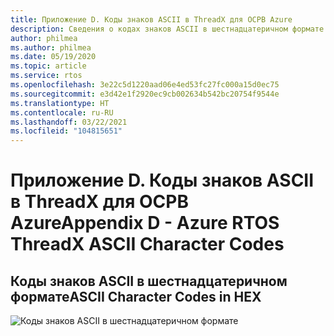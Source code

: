 ```yaml
---
title: Приложение D. Коды знаков ASCII в ThreadX для ОСРВ Azure
description: Сведения о кодах знаков ASCII в шестнадцатеричном формате.
author: philmea
ms.author: philmea
ms.date: 05/19/2020
ms.topic: article
ms.service: rtos
ms.openlocfilehash: 3e22c5d1220aad06e4ed53fc27fc000a15d0ec75
ms.sourcegitcommit: e3d42e1f2920ec9cb002634b542bc20754f9544e
ms.translationtype: HT
ms.contentlocale: ru-RU
ms.lasthandoff: 03/22/2021
ms.locfileid: "104815651"
---
```

# <a name="appendix-d---azure-rtos-threadx-ascii-character-codes"></a><span data-ttu-id="c7ab7-103">Приложение D. Коды знаков ASCII в ThreadX для ОСРВ Azure</span><span class="sxs-lookup"><span data-stu-id="c7ab7-103">Appendix D - Azure RTOS ThreadX ASCII Character Codes</span></span>

## <a name="ascii-character-codes-in-hex"></a><span data-ttu-id="c7ab7-104">Коды знаков ASCII в шестнадцатеричном формате</span><span class="sxs-lookup"><span data-stu-id="c7ab7-104">ASCII Character Codes in HEX</span></span>

![Коды знаков ASCII в шестнадцатеричном формате](./media/user-guide/ascii-character-codes-hex.png)
